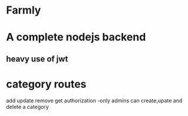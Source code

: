 # Farmly  
# A complete nodejs backend  
## heavy use of jwt
# category routes 

add
update
remove
get
authorization -only admins can create,upate and delete a category

